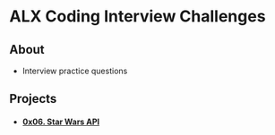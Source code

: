 # ALX Coding Interview Challenges

## About
- Interview practice questions

## Projects
- #### [0x06. Star Wars API](0x06-starwars_api)
